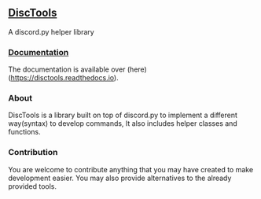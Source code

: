 ## [DiscTools](https://github.com/TEEN-BOOM/DiscTools)

A discord.py helper library

### [Documentation](https://disctools.readthedocs.io)

The documentation is available over (here)(https://disctools.readthedocs.io).

### About

DiscTools is a library built on top of discord.py to implement a different way(syntax) to develop commands, It also includes helper classes and functions.

### Contribution

You are welcome to contribute anything that you may have created to make development easier.
You may also provide alternatives to the already provided tools.